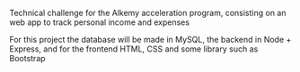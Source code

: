 Technical challenge for the Alkemy acceleration program, consisting on an web app to track personal income and expenses

For this project the database will be made in MySQL, the backend in Node + Express, and for the frontend HTML, CSS and some library such as Bootstrap